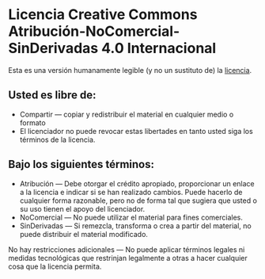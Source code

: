 # Licencia Creative Commons Atribución-NoComercial-SinDerivadas 4.0 Internacional

Esta es una versión humanamente legible (y no un sustituto de) la [licencia](https://creativecommons.org/licenses/by-nc-nd/4.0/legalcode).

## Usted es libre de:

- Compartir — copiar y redistribuir el material en cualquier medio o formato
- El licenciador no puede revocar estas libertades en tanto usted siga los términos de la licencia.

## Bajo los siguientes términos:

- Atribución — Debe otorgar el crédito apropiado, proporcionar un enlace a la licencia e indicar si se han realizado cambios. Puede hacerlo de cualquier forma razonable, pero no de forma tal que sugiera que usted o su uso tienen el apoyo del licenciador.
- NoComercial — No puede utilizar el material para fines comerciales.
- SinDerivadas — Si remezcla, transforma o crea a partir del material, no puede distribuir el material modificado.

No hay restricciones adicionales — No puede aplicar términos legales ni medidas tecnológicas que restrinjan legalmente a otras a hacer cualquier cosa que la licencia permita.
